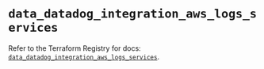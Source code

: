 # `data_datadog_integration_aws_logs_services`

Refer to the Terraform Registry for docs: [`data_datadog_integration_aws_logs_services`](https://registry.terraform.io/providers/datadog/datadog/3.44.0/docs/data-sources/integration_aws_logs_services).
